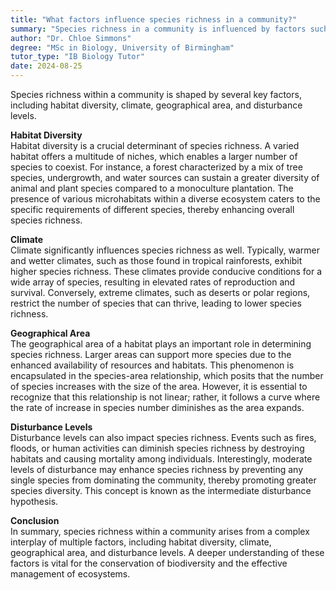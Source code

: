 ```yaml
---
title: "What factors influence species richness in a community?"
summary: "Species richness in a community is influenced by factors such as habitat diversity, climate, geographical area, and disturbance levels."
author: "Dr. Chloe Simmons"
degree: "MSc in Biology, University of Birmingham"
tutor_type: "IB Biology Tutor"
date: 2024-08-25
---
```


Species richness within a community is shaped by several key factors, including habitat diversity, climate, geographical area, and disturbance levels.

**Habitat Diversity**  
Habitat diversity is a crucial determinant of species richness. A varied habitat offers a multitude of niches, which enables a larger number of species to coexist. For instance, a forest characterized by a mix of tree species, undergrowth, and water sources can sustain a greater diversity of animal and plant species compared to a monoculture plantation. The presence of various microhabitats within a diverse ecosystem caters to the specific requirements of different species, thereby enhancing overall species richness.

**Climate**  
Climate significantly influences species richness as well. Typically, warmer and wetter climates, such as those found in tropical rainforests, exhibit higher species richness. These climates provide conducive conditions for a wide array of species, resulting in elevated rates of reproduction and survival. Conversely, extreme climates, such as deserts or polar regions, restrict the number of species that can thrive, leading to lower species richness.

**Geographical Area**  
The geographical area of a habitat plays an important role in determining species richness. Larger areas can support more species due to the enhanced availability of resources and habitats. This phenomenon is encapsulated in the species-area relationship, which posits that the number of species increases with the size of the area. However, it is essential to recognize that this relationship is not linear; rather, it follows a curve where the rate of increase in species number diminishes as the area expands.

**Disturbance Levels**  
Disturbance levels can also impact species richness. Events such as fires, floods, or human activities can diminish species richness by destroying habitats and causing mortality among individuals. Interestingly, moderate levels of disturbance may enhance species richness by preventing any single species from dominating the community, thereby promoting greater species diversity. This concept is known as the intermediate disturbance hypothesis.

**Conclusion**  
In summary, species richness within a community arises from a complex interplay of multiple factors, including habitat diversity, climate, geographical area, and disturbance levels. A deeper understanding of these factors is vital for the conservation of biodiversity and the effective management of ecosystems.
    